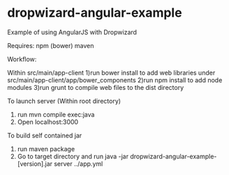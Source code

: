 dropwizard-angular-example
==========================

Example of using AngularJS with Dropwizard


Requires:
npm (bower)
maven

Workflow:

Within src/main/app-client
1)run bower install to add web libraries under src/main/app-client/app/bower_components
2)run npm install to add node modules
3)run grunt to compile web files to the dist directory

To launch server (Within root directory)
1) run mvn compile exec:java
2) Open localhost:3000

To build self contained jar
1) run maven package
2) Go to target directory and run java -jar  dropwizard-angular-example-[version].jar server ../app.yml

